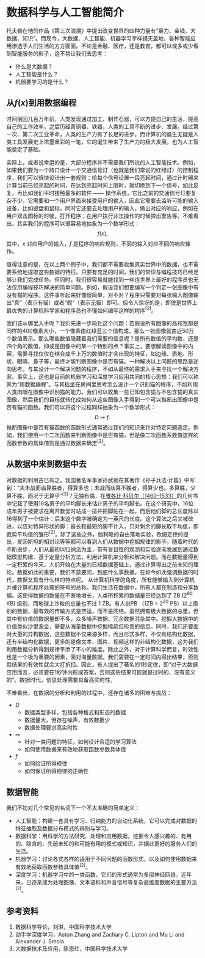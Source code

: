 # 数据科学与人工智能简介

托夫勒在他的作品《第三次浪潮》中提出改变世界的四种力量有“暴力、金钱、大数据、知识”。而现今，大数据、人工智能、机器学习字样铺天盖地，各种智能应用渗透于人们生活的方方面面。不论是金融、医疗，还是教育，都可以或多或少看到智能服务的影子，这不禁让我们去思考：
* 什么是大数据？
* 人工智能是什么？
* 机器要学习的是什么？

## 从$f(x)$到用数据编程

时间倒回几百万年前，人类发现通过加工、制作石器，可以方便自己的生活，提高自己的工作效率，之后历经青铜器、铁器，人类的工具不断的进步、发展。经过第一次、第二次工业革命，人类的生产力有了长足的进步。而计算机的诞生无疑是人类工具发展史上浓墨重彩的一笔，它的诞生带来了生产力的极大发展，也为人工智能奠定了基础。

实际上，或者说幸运的是，大部分程序并不需要我们所说的人工智能技术。例如，如果我们要为一个路口设计一个交通信号灯（也就是我们常说的红绿灯）的控制程序，我们可以很快设计出一套规则：给每个信号设置一段亮起时间，通过计时器来计算当前已经亮起的时间，在达到亮起时间上限时，就切换到下一个信号，如此反复。再比如我们平时接触最多的软件 —— 操作系统，它比之前的交通信号灯要复杂不少。它需要和一个用户界面来接受用户的输入，因此它需要去监听可能的输入设备，比如键盘和鼠标，同时它还要去处理用户的输入，做出对应的响应，例如在用户双击图标的时候，打开程序；在用户执行非法操作的时候弹出警告等。不难看出，其实我们的程序可以很容易地抽象为一个数学形式：
$$
f(x),
$$
其中，$x$ 对应用户的输入，$f$ 是程序的响应规则，不同的输入对应不同的响应操作。

值得注意的是，在以上两个例子中，我们都不需要收集真实世界中的数据，也不需要系统地提取这些数据的特征。只要有充足的时间，我们的常识与编程技巧已经足够让我们完成任务。但同时，我们很容易就能找到一些连世界上最好的程序员也无法仅用编程技巧解决的简单问题。例如，假设我们想要编写一个判定一张图像中有没有猫的程序。这件事听起来好像很简单，对不对？程序只需要对每张输入图像输出“真”（表示有猫）或者“假”（表示无猫）即可。但令人惊讶的是，即使是世界上最优秀的计算机科学家和程序员也不懂如何编写这样的程序$^{[2]}$。

我们该从哪里入手呢？我们先进一步简化这个问题：若假设所有图像的高和宽都是同样的400像素大小，一个像素由红绿蓝三个值构成，那么一张图像就由近50万个数值表示。那么哪些数值隐藏着我们需要的信息呢？是所有数值的平均数，还是四个角的数值，抑或是图像中的某一个特别的点？事实上，要想解读图像中的内容，需要寻找仅仅在结合成千上万的数值时才会出现的特征，如边缘、质地、形状、眼睛、鼻子等，最终才能判断图像中是否有猫。一种解决以上问题的思路是逆向思考。与其设计一个解决问题的程序，不如从最终的需求入手来寻找一个解决方案。事实上，这也是目前的机器学习和深度学习应用共同的核心思想：我们可以称其为“用数据编程”。与其枯坐在房间里思考怎么设计一个识别猫的程序，不如利用人类肉眼在图像中识别猫的能力。我们可以收集一些已知包含猫与不包含猫的真实图像，然后我们的目标就转化成如何从这些图像入手得到一个可以推断出图像中是否有猫的函数。我们可以将这个过程同样抽象为一个数学形式：
$$
D \mapsto f.
$$
推断图像中是否有猫函数的函数形式通常通过我们的知识来针对特定问题选定。例如，我们使用一个二次函数来判断图像中是否有猫，但是像二次函数系数值这样的函数参数的具体值则是通过数据来确定$^{[2]}$。

## 从数据中来到数据中去

对数据的利用古已有之。我国著名军事家孙武就在其著作《孙子兵法·计篇》中写到：“夫未战而庙算胜者，得算多也；未战而庙算不胜者，得算少也。多算胜，少算不胜，而况于无算乎”$^{[3]}$？无独有偶，在[雅各比·科贝尔（1460–1533）](https://www.maa.org/press/periodicals/convergence/mathematical-treasures-jacob-kobels-geometry)的几何书中记载了使用16名男子的平均脚长来估计男子的平均脚长。在这个研究中，16位成年男子被要求在离开教堂时站成一排并把脚贴在一起，而后他们脚的总长度除以16得到了一个估计：后来这个数字被确定为一英尺的长度。这个算法之后又被改进，以应对特异形状的脚：最长和最短的脚不计入，只对剩余的脚长取平均值，即裁剪平均值的雏形$^{[2]}$。除了这些之外，伽利略的自由落地实验，欧姆定律的提出，爱因斯坦的相对论等等都可以看到人们从数据中挖掘规律的影子。随着时代的不断进步，人们从最初以归纳法为主，带有盲目性的观测和实验逐渐发展到通过数据模型构建、基于定量分析方法，利用计算机来分析和解决问题。而在数据量得到一定积累的今天，人们开始在大量的已知数据基础上，通过计算得出之前未知的理论。数据如此的重要，我们不禁要问，到底什么事数据，在如今如此强调数据的时代，数据又具有什么样的特点呢。 从计算机科学的角度，所有能够输入到计算机并被计算机程序处理的符号的总称。我们生活在数据中，所有人都在制造和分享数据。这使得数据的数量在不断地增长，人类所积累的数据量已经达到了 ZB ($2^{60}$ KB) 级别，而地球上沙粒的总量也不过 1 ZB。有人说PB （1ZB =  $2^{20}$ PB）以上级别的数据，最有效的传输方式是空运，而不是网络。虽然拥有极大数据的总量，但其中有价值的数据量却不多，众多噪声数据、冗余数据混杂其中。挖掘大数据中的价值类似沙里淘金，需要从海量数据中挖掘稀疏但珍贵的信息。同时，我们还要面对大量的异构数据，这些数据不仅来源多样，而且形式多样，不仅有结构化数据，还有半结构化数据，更多的是像文本、图片、视频这样的非结构化数据，这为我们利用数据分析得到规律平添了不小的难度。除此之外，对于计算科学而言，时效性也是一个极为重要的因素，面对海量数据，我们需要在一定时间内得出结果，否则其结果的有效性就会大打折扣。因此，有人提出了著名的1秒定律，即“对于大数据应用而言，必须要在1秒钟内形成答案，否则这些结果可能就是过时的、没有意义的”。数据时代，信息处理需要具备高实时性。


不难看出，在数据的分析和利用的过程中，还存在诸多的困难与挑战：

* $D$
  * 数据类型多样，包括各种格式和形态的数据
  * 数据量大，但存在噪声，有效数据少
  * 数据处理要求高实时性
* $\mapsto$
  * 针对一类问题的特征，如何设计合适的学习算法
  * 如何使用数据来有效地获取函数参数具体值
* $f$
  * 如何验证所得规律
  * 如何保证所得规律的正确性

## 数据智能

我们不妨对几个常见的名词下一个不太准确的简单定义：

* 人工智能：构建一套具有学习、归纳能力的自动化系统，它可以完成对数据的特征抽取及数据分布模式的辨别与学习。
* 数据科学：用科学的方法研究、处理和应用数据，挖掘令人感兴趣的、有用的、隐含的、先前未知的和可能有用的模式或知识，并据此更好的服务人们的生活。
* 机器学习：讨论各式各样的适用于不同问题的函数形式，以及如何使用数据来有效地获取函数参数具体值$^{[2]}$。
* 深度学习：机器学习中的一类函数，它们的形式通常为多层神经网络。近年来，已逐渐成为处理图像、文本语料和声音信号等复杂高维度数据的主要方法$^{[2]}$。

## 参考资料

1. 数据科学导论，刘淇，中国科学技术大学
2. 动手学深度学习，Aston Zhang and Zachary C. Lipton and Mu Li and Alexander J. Smola
3. 大数据技术及应用，陈恩红，中国科学技术大学
